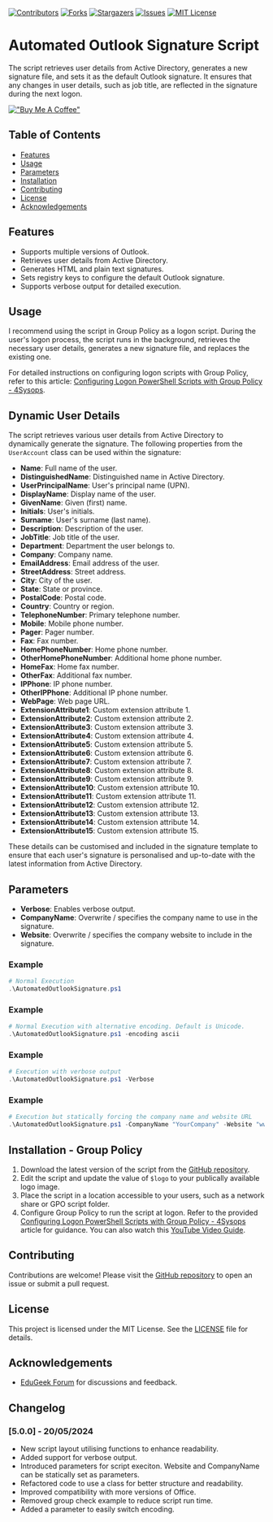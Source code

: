 [![Contributors][contributors-shield]][contributors-url] 
[![Forks][forks-shield]][forks-url]
[![Stargazers][stars-shield]][stars-url]
[![Issues][issues-shield]][issues-url]
[![MIT License][license-shield]][license-url]

# Automated Outlook Signature Script
The script retrieves user details from Active Directory, generates a new signature file, and sets it as the default Outlook signature. It ensures that any changes in user details, such as job title, are reflected in the signature during the next logon.

[!["Buy Me A Coffee"](https://www.buymeacoffee.com/assets/img/custom_images/orange_img.png)](https://www.buymeacoffee.com/CaptainQwerty)

## Table of Contents
- [Features](#features)
- [Usage](#usage)
- [Parameters](#parameters)
- [Installation](#installation)
- [Contributing](#contributing)
- [License](#license)
- [Acknowledgements](#acknowledgements)

## Features
- Supports multiple versions of Outlook.
- Retrieves user details from Active Directory.
- Generates HTML and plain text signatures.
- Sets registry keys to configure the default Outlook signature.
- Supports verbose output for detailed execution.

## Usage
I recommend using the script in Group Policy as a logon script. During the user's logon process, the script runs in the background, retrieves the necessary user details, generates a new signature file, and replaces the existing one.

For detailed instructions on configuring logon scripts with Group Policy, refer to this article: [Configuring Logon PowerShell Scripts with Group Policy - 4Sysops](https://4sysops.com/archives/configuring-logon-powershell-scripts-with-group-policy/). 

## Dynamic User Details

The script retrieves various user details from Active Directory to dynamically generate the signature. The following properties from the `UserAccount` class can be used within the signature:

- **Name**: Full name of the user.
- **DistinguishedName**: Distinguished name in Active Directory.
- **UserPrincipalName**: User's principal name (UPN).
- **DisplayName**: Display name of the user.
- **GivenName**: Given (first) name.
- **Initials**: User's initials.
- **Surname**: User's surname (last name).
- **Description**: Description of the user.
- **JobTitle**: Job title of the user.
- **Department**: Department the user belongs to.
- **Company**: Company name.
- **EmailAddress**: Email address of the user.
- **StreetAddress**: Street address.
- **City**: City of the user.
- **State**: State or province.
- **PostalCode**: Postal code.
- **Country**: Country or region.
- **TelephoneNumber**: Primary telephone number.
- **Mobile**: Mobile phone number.
- **Pager**: Pager number.
- **Fax**: Fax number.
- **HomePhoneNumber**: Home phone number.
- **OtherHomePhoneNumber**: Additional home phone number.
- **HomeFax**: Home fax number.
- **OtherFax**: Additional fax number.
- **IPPhone**: IP phone number.
- **OtherIPPhone**: Additional IP phone number.
- **WebPage**: Web page URL.
- **ExtensionAttribute1**: Custom extension attribute 1.
- **ExtensionAttribute2**: Custom extension attribute 2.
- **ExtensionAttribute3**: Custom extension attribute 3.
- **ExtensionAttribute4**: Custom extension attribute 4.
- **ExtensionAttribute5**: Custom extension attribute 5.
- **ExtensionAttribute6**: Custom extension attribute 6.
- **ExtensionAttribute7**: Custom extension attribute 7.
- **ExtensionAttribute8**: Custom extension attribute 8.
- **ExtensionAttribute9**: Custom extension attribute 9.
- **ExtensionAttribute10**: Custom extension attribute 10.
- **ExtensionAttribute11**: Custom extension attribute 11.
- **ExtensionAttribute12**: Custom extension attribute 12.
- **ExtensionAttribute13**: Custom extension attribute 13.
- **ExtensionAttribute14**: Custom extension attribute 14.
- **ExtensionAttribute15**: Custom extension attribute 15.

These details can be customised and included in the signature template to ensure that each user's signature is personalised and up-to-date with the latest information from Active Directory.

## Parameters
- **Verbose**: Enables verbose output.
- **CompanyName**: Overwrite / specifies the company name to use in the signature.
- **Website**: Overwrite / specifies the company website to include in the signature.

### Example
```powershell
# Normal Execution
.\AutomatedOutlookSignature.ps1 
```

### Example
```powershell
# Normal Execution with alternative encoding. Default is Unicode.
.\AutomatedOutlookSignature.ps1 -encoding ascii
```

### Example
```powershell
# Execution with verbose output
.\AutomatedOutlookSignature.ps1 -Verbose
```

### Example
```powershell
# Execution but statically forcing the company name and website URL
.\AutomatedOutlookSignature.ps1 -CompanyName "YourCompany" -Website "www.yourcompany.com"
```

## Installation - Group Policy
1. Download the latest version of the script from the [GitHub repository](https://github.com/CaptainQwerty/AutomatedOutlookSignature).
2. Edit the script and update the value of `$logo` to your publically available logo image.
3. Place the script in a location accessible to your users, such as a network share or GPO script folder.
4. Configure Group Policy to run the script at logon. Refer to the provided [Configuring Logon PowerShell Scripts with Group Policy - 4Sysops](https://4sysops.com/archives/configuring-logon-powershell-scripts-with-group-policy/) article for guidance. You can also watch this [YouTube Video Guide](https://www.youtube.com/watch?v=rt9y02iBoPE).

## Contributing
Contributions are welcome! Please visit the [GitHub repository](https://github.com/CaptainQwerty/AutomatedOutlookSignature) to open an issue or submit a pull request.

## License
This project is licensed under the MIT License. See the [LICENSE](https://github.com/CaptainQwerty/AutomatedOutlookSignature/blob/master/LICENSE) file for details.

## Acknowledgements
- [EduGeek Forum](http://www.edugeek.net/forums/scripts/205976-outlook-email-signature-automation-ad-attributes.html#post1760284) for discussions and feedback.

## Changelog

### [5.0.0] - 20/05/2024
- New script layout utilising functions to enhance readability.
- Added support for verbose output.
- Introduced parameters for script execiton. Website and CompanyName can be statically set as parameters.
- Refactored code to use a class for better structure and readability.
- Improved compatibility with more versions of Office.
- Removed group check example to reduce script run time.
- Added a parameter to easily switch encoding.

[contributors-shield]: https://img.shields.io/github/contributors/CaptainQwerty/AutomatedOutlookSignature.svg?style=for-the-badge
[contributors-url]: https://github.com/CaptainQwerty/AutomatedOutlookSignature/graphs/contributors
[forks-shield]: https://img.shields.io/github/forks/CaptainQwerty/AutomatedOutlookSignature.svg?style=for-the-badge
[forks-url]: https://github.com/CaptainQwerty/AutomatedOutlookSignature/network/members
[stars-shield]: https://img.shields.io/github/stars/CaptainQwerty/AutomatedOutlookSignature.svg?style=for-the-badge
[stars-url]: https://github.com/CaptainQwerty/AutomatedOutlookSignature/stargazers
[issues-shield]: https://img.shields.io/github/issues/CaptainQwerty/AutomatedOutlookSignature.svg?style=for-the-badge
[issues-url]: https://github.com/CaptainQwerty/AutomatedOutlookSignature/issues
[license-shield]: https://img.shields.io/github/license/CaptainQwerty/AutomatedOutlookSignature.svg?style=for-the-badge
[license-url]: https://github.com/CaptainQwerty/AutomatedOutlookSignature/blob/master/LICENSE

